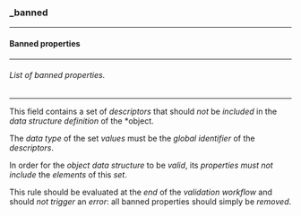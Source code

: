 ### _banned



------
#### Banned properties



------
###### List of banned properties.



------
This field contains a set of *descriptors* that should *not* be *included* in the *data structure definition* of the *object.

The *data type* of the set *values* must be the *global identifier* of the *descriptors*.

In order for the *object data structure* to be *valid*, its *properties* *must not include* the *elements* of this *set*.

This rule should be evaluated at the *end* of the *validation workflow* and should *not trigger* an *error*: all banned properties should simply be *removed*.